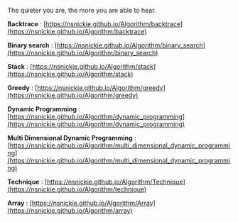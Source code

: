 The quieter you are, the more you are able to hear.

**Backtrace** : [https://nsnickie.github.io/Algorithm/backtrace](https://nsnickie.github.io/Algorithm/backtrace)

**Binary search** : [https://nsnickie.github.io/Algorithm/binary_search](https://nsnickie.github.io/Algorithm/binary_search)

**Stack** : [https://nsnickie.github.io/Algorithm/stack](https://nsnickie.github.io/Algorithm/stack)

**Greedy** : [https://nsnickie.github.io/Algorithm/greedy](https://nsnickie.github.io/Algorithm/greedy)

**Dynamic Programming** : [https://nsnickie.github.io/Algorithm/dynamic_programming](https://nsnickie.github.io/Algorithm/dynamic_programming)

**Multi Dimensional Dynamic Programming** : [https://nsnickie.github.io/Algorithm/multi_dimensional_dynamic_programming](https://nsnickie.github.io/Algorithm/multi_dimensional_dynamic_programming)

**Technique** : [https://nsnickie.github.io/Algorithm/Technique](https://nsnickie.github.io/Algorithm/technique)

**Array** : [https://nsnickie.github.io/Algorithm/Array](https://nsnickie.github.io/Algorithm/array)